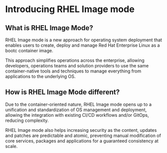 # Introducing RHEL Image mode

## What is RHEL Image Mode?

RHEL Image mode is a new approach for operating system deployment that enables users to create, deploy and manage Red Hat Enterprise Linux as a bootc container image.

This approach simplifies operations across the enterprise, allowing developers, operations teams and solution providers to use the same container-native tools and techniques to manage everything from applications to the underlying OS.

## How is RHEL Image Mode different?

Due to the container-oriented nature, RHEL Image mode opens up to a unification and standardization of OS management and deployment, allowing the integration with existing CI/CD workflows and/or GitOps, reducing complexity.

RHEL Image mode also helps increasing security as the content, updates and patches are predictable and atomic, preventing manual modification of core services, packages and applications for a guaranteed consistency at scale.

